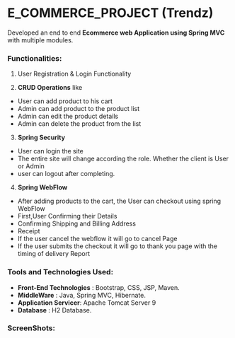 # E_COMMERCE_PROJECT (Trendz)
Developed an end to end **Ecommerce web Application using Spring MVC** with multiple
modules.
### Functionalities:

1. User Registration & Login Functionality

2. **CRUD Operations** like
  * User can add product to his cart
  * Admin can add product to the product list
  * Admin can edit the product details
  * Admin can delete the product from the list

3. **Spring Security**
  * User can login the site
  * The entire site will change according the role. Whether the client is User or Admin
  * user can logout after completing. 

4. **Spring WebFlow**
  * After adding products  to the cart, the User can checkout using spring WebFlow
  * First,User Confirming their Details
  * Confirming Shipping and Billing Address
  * Receipt
  * If the user cancel the webflow it will go to cancel Page
  * If the user submits the checkout it will go to thank you page with the timing of delivery Report
  
### Tools and Technologies Used:
  * **Front-End Technologies** : Bootstrap, CSS, JSP, Maven.
  * **MiddleWare** : Java, Spring MVC, Hibernate.
  * **Application Servicer**: Apache Tomcat Server 9
  * **Database** : H2 Database.
  
  
### ScreenShots:  
